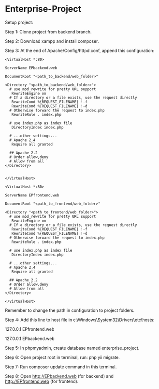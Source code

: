 # Enterprise-Project

Setup project:

Step 1: Clone project from backend branch.

Step 2: Download xampp and install composer.

Step 3: At the end of Apache/Config/httpd.conf, append this configuration:


    <VirtualHost *:80>

    ServerName EPbackend.web

    DocumentRoot "<path_to_backend/web_folder>"
           
    <Directory "<path_to_backend/web_folder>">
      # use mod_rewrite for pretty URL support
       RewriteEngine on
      # If a directory or a file exists, use the request directly
       RewriteCond %{REQUEST_FILENAME} !-f
       RewriteCond %{REQUEST_FILENAME} !-d
      # Otherwise forward the request to index.php
       RewriteRule . index.php

      # use index.php as index file
       DirectoryIndex index.php

      # ...other settings...
      # Apache 2.4
       Require all granted
               
      ## Apache 2.2
      # Order allow,deny
      # Allow from all
    </Directory>


    </VirtualHost>

    <VirtualHost *:80>

    ServerName EPfrontend.web

    DocumentRoot "<path_to_frontend/web_folder>"
           
    <Directory "<path_to_frontend/web_folder>">
      # use mod_rewrite for pretty URL support
       RewriteEngine on
      # If a directory or a file exists, use the request directly
       RewriteCond %{REQUEST_FILENAME} !-f
       RewriteCond %{REQUEST_FILENAME} !-d
      # Otherwise forward the request to index.php
       RewriteRule . index.php

      # use index.php as index file
       DirectoryIndex index.php

      # ...other settings...
      # Apache 2.4
       Require all granted
               
      ## Apache 2.2
      # Order allow,deny
      # Allow from all
    </Directory>

    </VirtualHost>

Remember to change the path in configuration to project folders.

Step 4: Add this line to host file in c:\Windows\System32\Drivers\etc\hosts:

127.0.0.1   EPfrontend.web

127.0.0.1   EPbackend.web

Step 5: In phpmyadmin, create database named enterprise_project.

Step 6: Open project root in terminal, run: php yii migrate.

Step 7: Run composer update command in this terminal.

Step 8: Open http://EPbackend.web (for backend) and http://EPfrontend.web (for frontend).
